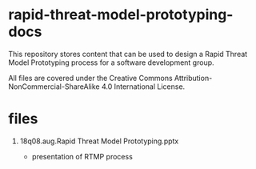 # rapid-threat-model-prototyping-docs
This repository stores content that can be used to design a Rapid Threat Model Prototyping process for a software development group.

All files are covered under the Creative Commons Attribution-NonCommercial-ShareAlike 4.0 International License.

files
=====
1. 18q08.aug.Rapid Threat Model Prototyping.pptx

   * presentation of RTMP process
